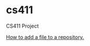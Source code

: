 # cs411
CS411 Project

[How to add a file to a repository.](https://help.github.com/articles/adding-a-file-to-a-repository-using-the-command-line/)
